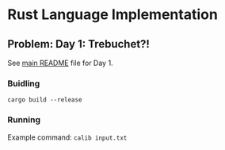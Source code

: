 # Rust Language Implementation

## Problem: Day 1: Trebuchet?!

See [main README](https://github.com/bumasoft/advent_of_code_2023/blob/main/day_1/README.md) file for Day 1.

### Buidling

`cargo build --release`

### Running

Example command: `calib input.txt`
